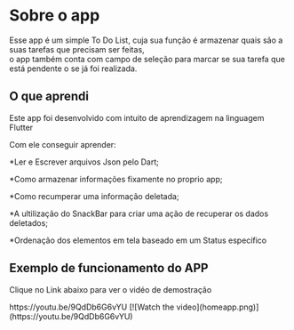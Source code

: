 # Sobre o app
Esse app é um simple To Do List, cuja sua função é armazenar quais são a suas tarefas que precisam ser feitas,<br>
o app também conta com campo de seleção para marcar se sua tarefa que está pendente o se já foi realizada.

## O que aprendi 
Este app foi desenvolvido com intuito de aprendizagem na linguagem Flutter<br>
<div>Com ele conseguir aprender:</p>
<p>*Ler e Escrever arquivos Json pelo Dart;</p>
<p>*Como armazenar informações fixamente no proprio app;</p>
<p>*Como recumperar uma informação deletada;</p>
<p>*A ultilização do SnackBar para criar uma ação de recuperar os dados deletados;</p>
<p>*Ordenação dos elementos em tela baseado em um Status específico </p>
</div>

## Exemplo de funcionamento do APP
<p>Clique no Link abaixo para ver o vidéo de demostração</p>
https://youtu.be/9QdDb6G6vYU
<a width="25%">
[![Watch the video](homeapp.png)](https://youtu.be/9QdDb6G6vYU)
</a>
